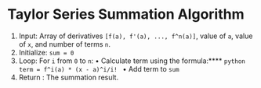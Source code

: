 # Taylor Series Summation Algorithm
1. Input: Array of derivatives `[f(a), f'(a), ..., f^n(a)]`, value of `a`, value of `x`, and number of terms `n`.
2. Initialize: `sum = 0`
3. Loop: For  `i` from `0` to `n`:
    • Calculate term using the formula:****
        ```python
        term = f^i(a) * (x - a)^i/i!
        ```
    • Add term to `sum`
4. Return : The summation result.
   
